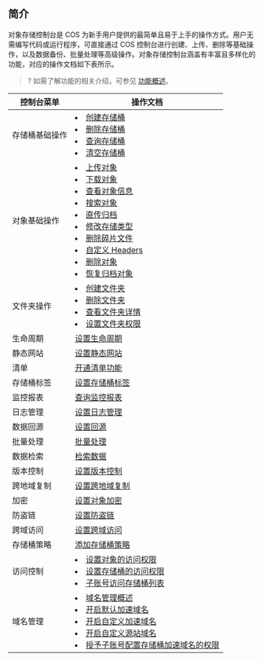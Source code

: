 ## 简介
对象存储控制台是 COS 为新手用户提供的最简单且易于上手的操作方式。用户无需编写代码或运行程序，可直接通过 COS 控制台进行创建、上传、删除等基础操作，以及数据备份、批量处理等高级操作。对象存储控制台涵盖有丰富且多样化的功能，对应的操作文档如下表所示。

>? 如需了解功能的相关介绍，可参见 [功能概述](https://cloud.tencent.com/document/product/436/8186)。


| 控制台菜单   | 操作文档        |
| ------------ | ---------------- |
| 存储桶基础操作   | <li>[创建存储桶](https://cloud.tencent.com/document/product/436/13309)<br><li>[删除存储桶](https://cloud.tencent.com/document/product/436/32433)<br><li>[查询存储桶](https://cloud.tencent.com/document/product/436/13313)<br><li>[清空存储桶](https://cloud.tencent.com/document/product/436/35247)     |
| 对象基础操作     | <li>[上传对象](https://cloud.tencent.com/document/product/436/13321)<br><li>[下载对象](https://cloud.tencent.com/document/product/436/13322)<br><li>[查看对象信息](https://cloud.tencent.com/document/product/436/13326)<br><li>[搜索对象](https://cloud.tencent.com/document/product/436/13325)<br><li>[直传归档](https://cloud.tencent.com/document/product/436/34338)<br><li>[修改存储类型](https://cloud.tencent.com/document/product/436/33492)<br><li>[删除碎片文件](https://cloud.tencent.com/document/product/436/17313)<br><li>[自定义 Headers](https://cloud.tencent.com/document/product/436/13361)<br><li>[删除对象](https://cloud.tencent.com/document/product/436/13323)<br><li>[恢复归档对象](https://cloud.tencent.com/document/product/436/32430)     |
| 文件夹操作   | <li>[创建文件夹](https://cloud.tencent.com/document/product/436/13329)<br><li>[删除文件夹](https://cloud.tencent.com/document/product/436/13330)<br><li>[查看文件夹详情](https://cloud.tencent.com/document/product/436/35185)<br><li>[设置文件夹权限](https://cloud.tencent.com/document/product/436/39298)   |
| 生命周期     | [设置生命周期](https://cloud.tencent.com/document/product/436/14605)   |
| 静态网站     | [设置静态网站](https://cloud.tencent.com/document/product/436/14984)  |
| 清单         | [开通清单功能](https://cloud.tencent.com/document/product/436/33702)  |
| 存储桶标签   | [设置存储桶标签](https://cloud.tencent.com/document/product/436/34830)   |
| 监控报表         | [查询监控报表](https://cloud.tencent.com/document/product/436/13332)|
|日志管理|[设置日志管理](https://cloud.tencent.com/document/product/436/17040)   |
| 数据回源     | [设置回源](https://cloud.tencent.com/document/product/436/13310) |
| 批量处理 | [批量处理](https://cloud.tencent.com/document/product/436/38605)  |
| 数据检索     | [检索数据](https://cloud.tencent.com/document/product/436/37642) |
| 版本控制     | [设置版本控制](https://cloud.tencent.com/document/product/436/19881)   |
| 跨地域复制   | [设置跨地域复制](https://cloud.tencent.com/document/product/436/19235)  |
| 加密         | [设置对象加密](https://cloud.tencent.com/document/product/436/33366)  |
| 防盗链       | [设置防盗链](https://cloud.tencent.com/document/product/436/13319) |
| 跨域访问     | [设置跨域访问](https://cloud.tencent.com/document/product/436/13318)  |
| 存储桶策略   | [添加存储桶策略](https://cloud.tencent.com/document/product/436/33369)   |
| 访问控制     | <li>[设置对象的访问权限](https://cloud.tencent.com/document/product/436/13327)<br><li>[设置存储桶的访问权限](https://cloud.tencent.com/document/product/436/13315)<br><li>[子账号访问存储桶列表](https://cloud.tencent.com/document/product/436/17061)          |
| 域名管理     | <li>[域名管理概述](https://cloud.tencent.com/document/product/436/18424)<br><li>[开启默认加速域名](https://cloud.tencent.com/document/product/436/36636)<br><li>[开启自定义加速域名](https://cloud.tencent.com/document/product/436/36637)<br><li>[开启自定义源站域名](https://cloud.tencent.com/document/product/436/36638)<br><li>[授予子账号配置存储桶加速域名的权限](https://cloud.tencent.com/document/product/436/36639)  |
